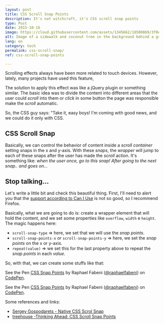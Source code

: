 ```yaml
---
layout: post
title: CSS Scroll Snap Points
description: It's not witchcraft, it's CSS scroll snap points
type: Post
date: 2015-10-16
image: https://cloud.githubusercontent.com/assets/1345662/10500869/3f0ee854-72b2-11e5-94c4-04db468e18ce.jpg
alt: Image of a sidewalk and coconut tree in the background behind a grid
lang: en
category: tech
permalink: css-scroll-snap/
ref: css-scroll-snap-points

---
```

Scrolling effects always have been more related to touch devices. However, lately, many projects have used this feature,

The solution to apply this effect was like a jQuery plugin or something similar. The basic idea was to divide the content into different areas that the user could _scroll_ into them or _click_ in some button the page was responsible make the _scroll_ automatic.

So, the CSS guy says: "Take it, easy boys! I'm coming with good news, and we could do it only with CSS.

## CSS Scroll Snap

Basically, we can control the behavior of content inside a _scroll container_ setting snaps in the x and y-axis. With these _snaps_, the _wrapper_ will jump to each of these snaps after the user has made the _scroll_ action. It's something like: _when the user once, go to this snap! After going to the next snap.. and goes on..._

## Stop talking...

Let's write a little bit and check this beautiful thing. First, I'll need to alert you that the [support according to Can I Use](http://caniuse.com/#feat=css-snappoints) is not so good, so I recommend Firefox.

Basically, what we are going to do is: create a wrapper element that will hold the content, and we set some properties like `overflow`, `width` e `height`. The magic happens here:

* `scroll-snap-type` => here, we set that we will use the _snap points_.
* `scroll-snap-points-x` or `scroll-snap-points-y` => here, we set the _snap points_ on the x or y-axis.
* `repeat(value)` => we set this for the last property above to repeat the _snap points_ in each _value_.

So, with that, we can create some stuffs like that:

<p data-height="483" data-theme-id="4240" data-slug-hash="zvEdRy" data-default-tab="result" data-user="raphaelfabeni" class='codepen'>See the Pen <a href='http://codepen.io/raphaelfabeni/pen/zvEdRy/'>CSS Snap Points</a> by Raphael Fabeni (<a href='http://codepen.io/raphaelfabeni'>@raphaelfabeni</a>) on <a href='http://codepen.io'>CodePen</a>.</p>

<p data-height="434" data-theme-id="4240" data-slug-hash="RWLZBa" data-default-tab="result" data-user="raphaelfabeni" class='codepen'>See the Pen <a href='http://codepen.io/raphaelfabeni/pen/RWLZBa/'>CSS Snap Points</a> by Raphael Fabeni (<a href='http://codepen.io/raphaelfabeni'>@raphaelfabeni</a>) on <a href='http://codepen.io'>CodePen</a>.</p>

Some references and links:

* [Sergey Gospodarets - Native CSS Scrol Snap](http://blog.gospodarets.com/css-scroll-snap/)
* [treehouse -Thinking Ahead: CSS Scroll Snap Points](http://blog.teamtreehouse.com/css-scroll-snap-points)

<script async src="//assets.codepen.io/assets/embed/ei.js"></script>
